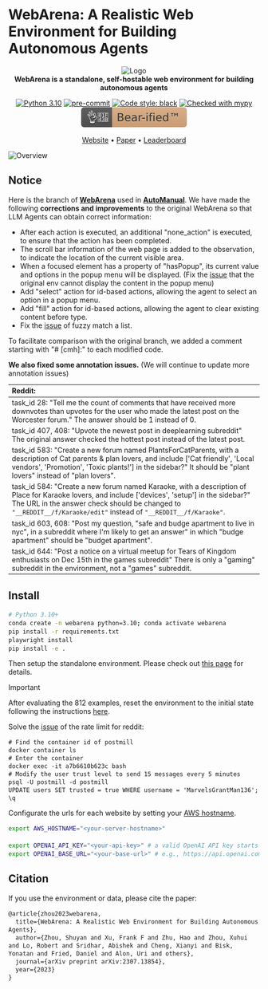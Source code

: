 # WebArena: A Realistic Web Environment for Building Autonomous Agents
<p align="center">
    <img src="media/logo.png" alt="Logo" width="80px">
    <br>
    <b>WebArena is a standalone, self-hostable web environment for building autonomous agents</b>
</p>


<p align="center">
<a href="https://www.python.org/downloads/release/python-3109/"><img src="https://img.shields.io/badge/python-3.10-blue.svg" alt="Python 3.10"></a>
<a href="https://pre-commit.com/"><img src="https://img.shields.io/badge/pre--commit-enabled-brightgreen?logo=pre-commit&logoColor=white" alt="pre-commit"></a>
<a href="https://github.com/psf/black"><img src="https://img.shields.io/badge/code%20style-black-000000.svg" alt="Code style: black"></a>
<a href="https://mypy-lang.org/"><img src="https://www.mypy-lang.org/static/mypy_badge.svg" alt="Checked with mypy"></a>
<a href="https://beartype.readthedocs.io"><img src="https://raw.githubusercontent.com/beartype/beartype-assets/main/badge/bear-ified.svg" alt="bear-ified"></a>
</p>

<p align="center">
<a href="https://webarena.dev/">Website</a> •
<a href="https://arxiv.org/abs/2307.13854">Paper</a> •
<a href="https://docs.google.com/spreadsheets/d/1M801lEpBbKSNwP-vDBkC_pF7LdyGU1f_ufZb_NWNBZQ/edit?usp=sharing">Leaderboard</a>
</p>

![Overview](media/overview.png)

## Notice

Here is the branch of **[WebArena](https://github.com/web-arena-x/webarena)** used in **[AutoManual](https://arxiv.org/abs/2405.16247)**. We have made the following **corrections and improvements** to the original WebArena so that LLM Agents can obtain correct information:

- After each action is executed, an additional "none_action" is executed, to ensure that the action has been completed.
- The scroll bar information of the web page is added to the observation, to indicate the location of the current visible area.
- When a focused element has a property of "hasPopup", its current value and options in the popup menu will be displayed. (Fix the [issue](https://github.com/web-arena-x/webarena/issues/121) that the original env cannot display the content in the popup menu)
- Add "select" action for id-based actions, allowing the agent to select an option in a popup menu.
- Add "fill" action for id-based actions, allowing the agent to clear existing content before type.
- Fix the [issue](https://github.com/web-arena-x/webarena/issues/139) of fuzzy match a list.

To facilitate comparison with the original branch, we added a comment starting with "# [cmh]:" to each modified code.



**We also fixed some annotation issues.** (We will continue to update more annotation issues)

| Reddit:                                                      |
| :----------------------------------------------------------- |
| task_id 28: "Tell me the count of comments that have received more downvotes than upvotes for the user who made the latest post on the Worcester forum." The answer should be 1 instead of 0. |
| task_id 407, 408: "Upvote the newest post in deeplearning subreddit" The original answer checked the hottest post instead of the latest post. |
| task_id 583: "Create a new forum named PlantsForCatParents, with a description of Cat parents & plan lovers, and include ['Cat friendly', 'Local vendors', 'Promotion', 'Toxic plants!'] in the sidebar?" It should be "plant lovers" instead of "plan lovers". |
| task_id 584: "Create a new forum named Karaoke, with a description of Place for Karaoke lovers, and include ['devices', 'setup'] in the sidebar?" The URL in the answer check should be changed to `"__REDDIT__/f/Karaoke/edit"` instead of `"__REDDIT__/f/Karaoke"`. |
| task_id 603, 608: "Post my question, \"safe and budge apartment to live in nyc\", in a subreddit where I'm likely to get an answer" in which "budge apartment" should be "budget apartment". |
| task_id 644: "Post a notice on a virtual meetup for Tears of Kingdom enthusiasts on Dec 15th in the games subreddit" There is only a "gaming" subreddit in the environment, not a "games" subreddit. |



## Install
```bash
# Python 3.10+
conda create -n webarena python=3.10; conda activate webarena
pip install -r requirements.txt
playwright install
pip install -e .
```

Then setup the standalone environment. Please check out [this page](environment_docker/README.md) for details.


> [!IMPORTANT]
> After evaluating the 812 examples, reset the environment to the initial state following the instructions [here](./environment_docker/README.md#environment-reset).

Solve the [issue](https://github.com/web-arena-x/webarena/issues/120) of the rate limit for reddit:

```
# Find the container id of postmill
docker container ls
# Enter the container
docker exec -it a7b6610b623c bash
# Modify the user trust level to send 15 messages every 5 minutes
psql -U postmill -d postmill
UPDATE users SET trusted = true WHERE username = 'MarvelsGrantMan136';
\q
```

Configurate the urls for each website by setting your [AWS hostname](./environment_docker/README.md#pre-installed-amazon-machine-image).

```bash
export AWS_HOSTNAME="<your-server-hostname>"

export OPENAI_API_KEY="<your-api-key>" # a valid OpenAI API key starts with sk-
export OPENAI_BASE_URL="<your-base-url>" # e.g., https://api.openai.com/v1
```



## Citation

If you use the environment or data, please cite the paper:
```
@article{zhou2023webarena,
  title={WebArena: A Realistic Web Environment for Building Autonomous Agents},
  author={Zhou, Shuyan and Xu, Frank F and Zhu, Hao and Zhou, Xuhui and Lo, Robert and Sridhar, Abishek and Cheng, Xianyi and Bisk, Yonatan and Fried, Daniel and Alon, Uri and others},
  journal={arXiv preprint arXiv:2307.13854},
  year={2023}
}
```
